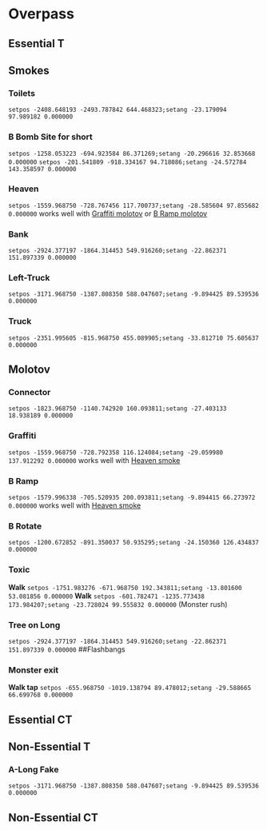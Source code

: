 # Overpass
## Essential T
## Smokes
### Toilets
`setpos -2408.648193 -2493.787842 644.468323;setang -23.179094 97.989182 0.000000`
### B Bomb Site for short
`setpos -1258.053223 -694.923584 86.371269;setang -20.296616 32.853668 0.000000`
`setpos -201.541809 -918.334167 94.718086;setang -24.572784 143.358597 0.000000`
### Heaven
`setpos -1559.968750 -728.767456 117.700737;setang -28.585604 97.855682 0.000000` works well with [Graffiti molotov](#graffiti) or [B Ramp molotov](#b-ramp)
### Bank
`setpos -2924.377197 -1864.314453 549.916260;setang -22.862371 151.897339 0.000000`
### Left-Truck
`setpos -3171.968750 -1387.808350 588.047607;setang -9.894425 89.539536 0.000000`
### Truck
`setpos -2351.995605 -815.968750 455.089905;setang -33.812710 75.605637 0.000000`
## Molotov
### Connector
`setpos -1823.968750 -1140.742920 160.093811;setang -27.403133 18.938189 0.000000`
### Graffiti
`setpos -1559.968750 -728.792358 116.124084;setang -29.059980 137.912292 0.000000` works well with [Heaven smoke](#heaven)
### B Ramp
`setpos -1579.996338 -705.520935 200.093811;setang -9.894415 66.273972 0.000000` works well with [Heaven smoke](#heaven)
### B Rotate
`setpos -1200.672852 -891.350037 50.935295;setang -24.150360 126.434837 0.000000`
### Toxic
**Walk** `setpos -1751.983276 -671.968750 192.343811;setang -13.801600 53.081856 0.000000`
**Walk** `setpos -601.782471 -1235.773438 173.984207;setang -23.728024 99.555832 0.000000` (Monster rush)
### Tree on Long
`setpos -2924.377197 -1864.314453 549.916260;setang -22.862371 151.897339 0.000000`
##Flashbangs
### Monster exit
**Walk tap** `setpos -655.968750 -1019.138794 89.478012;setang -29.588665 66.699768 0.000000`
## Essential CT
## Non-Essential T
### A-Long Fake
`setpos -3171.968750 -1387.808350 588.047607;setang -9.894425 89.539536 0.000000`
## Non-Essential CT
